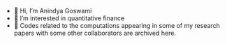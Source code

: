 - 👋 Hi, I’m Anindya Goswami
- 👀 I’m interested in quantitative finance
- 🌱 Codes related to the computations appearing in some of my research papers with some other collaborators are archived here.

<!---
agiiser/agiiser is a ✨ special ✨ repository because its `README.md` (this file) appears on your GitHub profile.
You can click the Preview link to take a look at your changes.
--->
